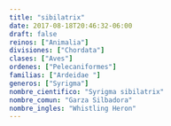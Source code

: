 ```yaml
---
title: "sibilatrix"
date: 2017-08-18T20:46:32-06:00
draft: false
reinos: ["Animalia"]
divisiones: ["Chordata"]
clases: ["Aves"]
ordenes: ["Pelecaniformes"]
familias: ["Ardeidae "]
generos: ["Syrigma"]
nombre_cientifico: "Syrigma sibilatrix"
nombre_comun: "Garza Silbadora"
nombre_ingles: "Whistling Heron"
---
```

